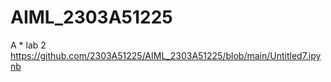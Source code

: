 # AIML_2303A51225
A * lab  2 https://github.com/2303A51225/AIML_2303A51225/blob/main/Untitled7.ipynb
